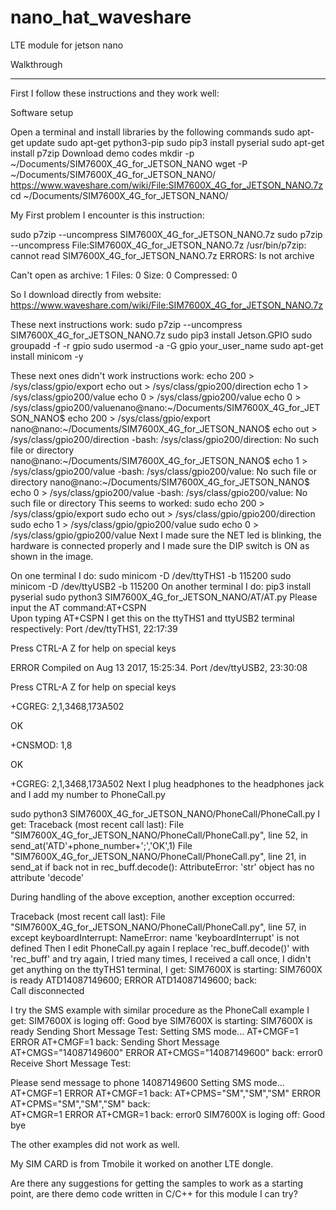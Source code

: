 # nano_hat_waveshare
LTE module for jetson nano

Walkthrough
__________

First I follow these instructions and they work well:

Software setup

Open a terminal and install libraries by the following commands
        sudo apt-get update
        sudo apt-get python3-pip
        sudo pip3 install pyserial
        sudo apt-get install p7zip
        Download demo codes
        mkdir -p ~/Documents/SIM7600X_4G_for_JETSON_NANO
        wget -P ~/Documents/SIM7600X_4G_for_JETSON_NANO/ https://www.waveshare.com/wiki/File:SIM7600X_4G_for_JETSON_NANO.7z
        cd ~/Documents/SIM7600X_4G_for_JETSON_NANO/

My First problem I encounter is this instruction: 

sudo p7zip --uncompress SIM7600X_4G_for_JETSON_NANO.7z
sudo p7zip --uncompress File:SIM7600X_4G_for_JETSON_NANO.7z
/usr/bin/p7zip: cannot read SIM7600X_4G_for_JETSON_NANO.7z
ERRORS:
Is not archive
    
Can't open as archive: 1
Files: 0
Size:       0
Compressed: 0

So I download directly from website: https://www.waveshare.com/wiki/File:SIM7600X_4G_for_JETSON_NANO.7z

These next instructions work:
sudo p7zip --uncompress SIM7600X_4G_for_JETSON_NANO.7z
sudo pip3 install Jetson.GPIO
sudo groupadd -f -r gpio
sudo usermod -a -G gpio your_user_name
sudo apt-get install minicom -y

These next ones didn't work instructions work:
echo 200 > /sys/class/gpio/export
echo out > /sys/class/gpio200/direction
echo 1 > /sys/class/gpio200/value
echo 0 > /sys/class/gpio200/value
echo 0 > /sys/class/gpio200/valuenano@nano:~/Documents/SIM7600X_4G_for_JETSON_NANO$ echo 200 > /sys/class/gpio/export
nano@nano:~/Documents/SIM7600X_4G_for_JETSON_NANO$ echo out > /sys/class/gpio200/direction
-bash: /sys/class/gpio200/direction: No such file or directory
nano@nano:~/Documents/SIM7600X_4G_for_JETSON_NANO$ echo 1 > /sys/class/gpio200/value
-bash: /sys/class/gpio200/value: No such file or directory
nano@nano:~/Documents/SIM7600X_4G_for_JETSON_NANO$ echo 0 > /sys/class/gpio200/value
-bash: /sys/class/gpio200/value: No such file or directory
This seems to worked:
sudo echo 200 > /sys/class/gpio/export
sudo echo out > /sys/class/gpio/gpio200/direction
sudo echo 1 > /sys/class/gpio/gpio200/value
sudo echo 0 > /sys/class/gpio/gpio200/value
Next I made sure the NET led is blinking, the hardware is connected properly and I made sure the DIP switch is ON as shown in the image.

On one terminal I do:
sudo minicom -D /dev/ttyTHS1 -b 115200
sudo minicom -D /dev/ttyUSB2 -b 115200
On another terminal I do:
pip3 install pyserial
sudo python3 SIM7600X_4G_for_JETSON_NANO/AT/AT.py
Please input the AT command:AT+CSPN  
Upon typing AT+CSPN I get this on the ttyTHS1 and ttyUSB2 terminal respectively:
Port /dev/ttyTHS1, 22:17:39

Press CTRL-A Z for help on special keys


ERROR
Compiled on Aug 13 2017, 15:25:34.
Port /dev/ttyUSB2, 23:30:08

Press CTRL-A Z for help on special keys


+CGREG: 2,1,3468,173A502

OK

+CNSMOD: 1,8

OK

+CGREG: 2,1,3468,173A502
Next I plug headphones to the headphones jack and I add my number to PhoneCall.py

sudo python3 SIM7600X_4G_for_JETSON_NANO/PhoneCall/PhoneCall.py
I get:
Traceback (most recent call last):
  File "SIM7600X_4G_for_JETSON_NANO/PhoneCall/PhoneCall.py", line 52, in <module>
    send_at('ATD'+phone_number+';','OK',1)
  File "SIM7600X_4G_for_JETSON_NANO/PhoneCall/PhoneCall.py", line 21, in send_at
    if back not in rec_buff.decode():
AttributeError: 'str' object has no attribute 'decode'

During handling of the above exception, another exception occurred:

Traceback (most recent call last):
  File "SIM7600X_4G_for_JETSON_NANO/PhoneCall/PhoneCall.py", line 57, in <module>
    except keyboardInterrupt:
NameError: name 'keyboardInterrupt' is not defined
Then I edit PhoneCall.py again I replace 'rec_buff.decode()' with 'rec_buff'  and try again, I tried many times, I received a call once, I didn't get anything on the ttyTHS1 terminal, I get:
SIM7600X is starting:
SIM7600X is ready
ATD14087149600; ERROR
ATD14087149600; back:	
Call disconnected

I try the SMS example  with similar procedure as the PhoneCall example I get:
SIM7600X is loging off:
Good bye
SIM7600X is starting:
SIM7600X is ready
Sending Short Message Test:
Setting SMS mode...
AT+CMGF=1 ERROR
AT+CMGF=1 back:	
Sending Short Message
AT+CMGS="14087149600" ERROR
AT+CMGS="14087149600" back:	
error0
Receive Short Message Test:

Please send message to phone 14087149600
Setting SMS mode...
AT+CMGF=1 ERROR
AT+CMGF=1 back:	
AT+CPMS="SM","SM","SM" ERROR
AT+CPMS="SM","SM","SM" back:	
AT+CMGR=1 ERROR
AT+CMGR=1 back:	
error0
SIM7600X is loging off:
Good bye

The other examples did not work as well.

My SIM CARD is from Tmobile it worked on another LTE dongle. 

Are there any suggestions for getting the samples to work as a starting point, are there demo code written in C/C++ for this module I can try?
